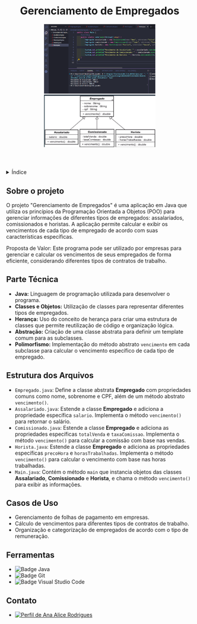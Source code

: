 <!DOCTYPE html>
<html lang="pt-br">
<head>
    <meta charset="UTF-8">
    <meta name="viewport" content="width=device-width, initial-scale=1.0">
    <meta name="description" content="Gerenciamento de Empregados">
    <meta name="keywords" content="Java, POO, Empregados, Assalariado, Comissionado, Horista">
    <meta name="author" content="Ana Alice Rodrigues">
</head>
<body>

<header>
    <h1>Gerenciamento de Empregados</h1>
     <img src="img/empregado.png" alt="Imagem Principal" width="300" height="auto">
     <img src="img/diagrama.png" alt="Diagrama de Classes" width="300" height="auto">
</header>

<details>
    <summary>Índice</summary>
    <ol>
        <li><a href="#sobre-o-projeto">Sobre o projeto</a></li>
        <li><a href="#parte-tecnica">Parte Técnica</a></li>
        <li><a href="#estrutura-dos-arquivos">Estrutura dos Arquivos</a></li>
        <li><a href="#casos-de-uso">Casos de Uso</a></li>
        <li><a href="#ferramentas">Ferramentas</a></li>
        <li><a href="#contato">Contato</a></li>
    </ol>
</details>

<section id="sobre-o-projeto">
    <h2>Sobre o projeto</h2>
    <p>
        O projeto "Gerenciamento de Empregados" é uma aplicação em Java que utiliza os princípios da Programação Orientada a Objetos (POO) para gerenciar informações de diferentes tipos de empregados: assalariados, comissionados e horistas. A aplicação permite calcular e exibir os vencimentos de cada tipo de empregado de acordo com suas características específicas.
    </p>
    <p>
        Proposta de Valor: Este programa pode ser utilizado por empresas para gerenciar e calcular os vencimentos de seus empregados de forma eficiente, considerando diferentes tipos de contratos de trabalho.
    </p>
</section>

<section id="parte-tecnica">
    <h2>Parte Técnica</h2>
    <ul>
        <li><strong>Java:</strong> Linguagem de programação utilizada para desenvolver o programa.</li>
        <li><strong>Classes e Objetos:</strong> Utilização de classes para representar diferentes tipos de empregados.</li>
        <li><strong>Herança:</strong> Uso do conceito de herança para criar uma estrutura de classes que permite reutilização de código e organização lógica.</li>
        <li><strong>Abstração:</strong> Criação de uma classe abstrata para definir um template comum para as subclasses.</li>
        <li><strong>Polimorfismo:</strong> Implementação do método abstrato <code>vencimento</code> em cada subclasse para calcular o vencimento específico de cada tipo de empregado.</li>
    </ul>
</section>

<section id="estrutura-dos-arquivos">
    <h2>Estrutura dos Arquivos</h2>
    <ul>
        <li><code>Empregado.java</code>: Define a classe abstrata <strong>Empregado</strong> com propriedades comuns como nome, sobrenome e CPF, além de um método abstrato <code>vencimento()</code>.</li>
        <li><code>Assalariado.java</code>: Estende a classe <strong>Empregado</strong> e adiciona a propriedade específica <code>salario</code>. Implementa o método <code>vencimento()</code> para retornar o salário.</li>
        <li><code>Comissionado.java</code>: Estende a classe <strong>Empregado</strong> e adiciona as propriedades específicas <code>totalVenda</code> e <code>taxaComissao</code>. Implementa o método <code>vencimento()</code> para calcular a comissão com base nas vendas.</li>
        <li><code>Horista.java</code>: Estende a classe <strong>Empregado</strong> e adiciona as propriedades específicas <code>precoHora</code> e <code>horasTrabalhadas</code>. Implementa o método <code>vencimento()</code> para calcular o vencimento com base nas horas trabalhadas.</li>
        <li><code>Main.java</code>: Contém o método <code>main</code> que instancia objetos das classes <strong>Assalariado</strong>, <strong>Comissionado</strong> e <strong>Horista</strong>, e chama o método <code>vencimento()</code> para exibir as informações.</li>
    </ul>

</section>

<section id="casos-de-uso">
    <h2>Casos de Uso</h2>
    <ul>
        <li>Gerenciamento de folhas de pagamento em empresas.</li>
        <li>Cálculo de vencimentos para diferentes tipos de contratos de trabalho.</li>
        <li>Organização e categorização de empregados de acordo com o tipo de remuneração.</li>
    </ul>
</section>

<section id="ferramentas">
    <h2>Ferramentas</h2>
    <ul>
        <li><img src="https://img.shields.io/badge/Java-ED8B00?style=for-the-badge&logo=java&logoColor=white" alt="Badge Java"></li>
        <li><img src="https://img.shields.io/badge/GIT-E44C30?style=for-the-badge&logo=git&logoColor=white" alt="Badge Git"></li>
        <li><img src="https://img.shields.io/badge/Visual_Studio_Code-0078D4?style=for-the-badge&logo=visual-studio-code&logoColor=white" alt="Badge Visual Studio Code"></li>
    </ul>
</section>

<section id="contato">
    <h2>Contato</h2>
    <ul>
        <li><a href="https://linktr.ee/anaeanali5" target="_blank"><img src="https://img.shields.io/badge/Ana_Alice_Rodrigues-blue?style=for-the-badge" alt="Perfil de Ana Alice Rodrigues"></a></li>
    </ul>
</section>

</body>
</html>
